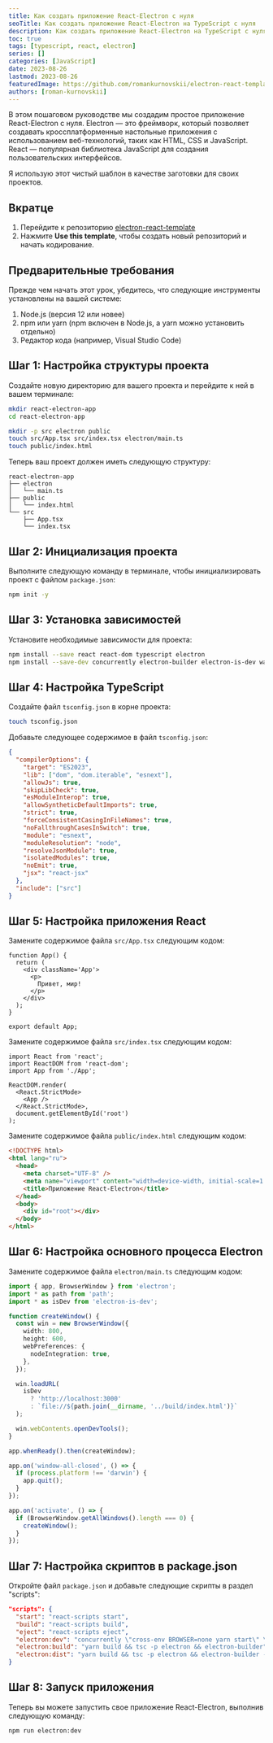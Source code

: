 ```yaml
---
title: Как создать приложение React-Electron с нуля
seoTitle: Как создать приложение React-Electron на TypeScript с нуля
description: Как создать приложение React-Electron на TypeScript с нуля в 2023 году
toc: true
tags: [typescript, react, electron]
series: []
categories: [JavaScript]
date: 2023-08-26
lastmod: 2023-08-26
featuredImage: https://github.com/romankurnovskii/electron-react-template/raw/main/assets/logo.png
authors: [roman-kurnovskii]
---
```


В этом пошаговом руководстве мы создадим простое приложение React-Electron с нуля. Electron — это фреймворк, который позволяет создавать кроссплатформенные настольные приложения с использованием веб-технологий, таких как HTML, CSS и JavaScript. React — популярная библиотека JavaScript для создания пользовательских интерфейсов.

Я использую этот чистый шаблон в качестве заготовки для своих проектов.

## Вкратце

1. Перейдите к репозиторию [electron-react-template](https://github.com/romankurnovskii/electron-react-template)
2. Нажмите **Use this template**, чтобы создать новый репозиторий и начать кодирование.

## Предварительные требования

Прежде чем начать этот урок, убедитесь, что следующие инструменты установлены на вашей системе:

1. Node.js (версия 12 или новее)
2. npm или yarn (npm включен в Node.js, а yarn можно установить отдельно)
3. Редактор кода (например, Visual Studio Code)

## Шаг 1: Настройка структуры проекта

Создайте новую директорию для вашего проекта и перейдите к ней в вашем терминале:

```sh
mkdir react-electron-app
cd react-electron-app
```

```sh
mkdir -p src electron public
touch src/App.tsx src/index.tsx electron/main.ts
touch public/index.html
```

Теперь ваш проект должен иметь следующую структуру:

```
react-electron-app
├── electron
│   └── main.ts
├── public
│   └── index.html
└── src
    ├── App.tsx
    └── index.tsx
```

## Шаг 2: Инициализация проекта

Выполните следующую команду в терминале, чтобы инициализировать проект с файлом `package.json`:

```sh
npm init -y
```

## Шаг 3: Установка зависимостей

Установите необходимые зависимости для проекта:

```sh
npm install --save react react-dom typescript electron
npm install --save-dev concurrently electron-builder electron-is-dev wait-on cross-env
```

## Шаг 4: Настройка TypeScript

Создайте файл `tsconfig.json` в корне проекта:

```sh
touch tsconfig.json
```

Добавьте следующее содержимое в файл `tsconfig.json`:

```json
{
  "compilerOptions": {
    "target": "ES2023",
    "lib": ["dom", "dom.iterable", "esnext"],
    "allowJs": true,
    "skipLibCheck": true,
    "esModuleInterop": true,
    "allowSyntheticDefaultImports": true,
    "strict": true,
    "forceConsistentCasingInFileNames": true,
    "noFallthroughCasesInSwitch": true,
    "module": "esnext",
    "moduleResolution": "node",
    "resolveJsonModule": true,
    "isolatedModules": true,
    "noEmit": true,
    "jsx": "react-jsx"
  },
  "include": ["src"]
}
```

## Шаг 5: Настройка приложения React

Замените содержимое файла `src/App.tsx` следующим кодом:

```tsx
function App() {
  return (
    <div className='App'>
      <p>
        Привет, мир!
      </p>
    </div>
  );
}

export default App;
```

Замените содержимое файла `src/index.tsx` следующим кодом:

```tsx
import React from 'react';
import ReactDOM from 'react-dom';
import App from './App';

ReactDOM.render(
  <React.StrictMode>
    <App />
  </React.StrictMode>,
  document.getElementById('root')
);
```

Замените содержимое файла `public/index.html` следующим кодом:

```html
<!DOCTYPE html>
<html lang="ru">
  <head>
    <meta charset="UTF-8" />
    <meta name="viewport" content="width=device-width, initial-scale=1.0" />
    <title>Приложение React-Electron</title>
  </head>
  <body>
    <div id="root"></div>
  </body>
</html>
```

## Шаг 6: Настройка основного процесса Electron

Замените содержимое файла `electron/main.ts` следующим кодом:

```ts
import { app, BrowserWindow } from 'electron';
import * as path from 'path';
import * as isDev from 'electron-is-dev';

function createWindow() {
  const win = new BrowserWindow({
    width: 800,
    height: 600,
    webPreferences: {
      nodeIntegration: true,
    },
  });

  win.loadURL(
    isDev
      ? 'http://localhost:3000'
      : `file://${path.join(__dirname, '../build/index.html')}`
  );

  win.webContents.openDevTools();
}

app.whenReady().then(createWindow);

app.on('window-all-closed', () => {
  if (process.platform !== 'darwin') {
    app.quit();
  }
});

app.on('activate', () => {
  if (BrowserWindow.getAllWindows().length === 0) {
    createWindow();
  }
});
```

## Шаг 7: Настройка скриптов в package.json

Откройте файл `package.json` и добавьте следующие скрипты в раздел "scripts":

```json
"scripts": {
  "start": "react-scripts start",
  "build": "react-scripts build",
  "eject": "react-scripts eject",
  "electron:dev": "concurrently \"cross-env BROWSER=none yarn start\" \"wait-on http://127.0.0.1:3000 && tsc -p electron -w\" \"wait-on http://127.0.0.1:3000 && tsc -p electron && electron .\"",
  "electron:build": "yarn build && tsc -p electron && electron-builder",
  "electron:dist": "yarn build && tsc -p electron && electron-builder --mac --dir"
}
```

## Шаг 8: Запуск приложения

Теперь вы можете запустить свое приложение React-Electron, выполнив следующую команду:

```sh
npm run electron:dev
```
